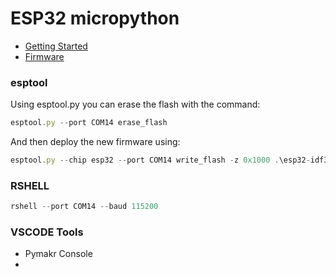 # ESP32 micropython

* [Getting Started](http://docs.micropython.org/en/latest/esp32/tutorial/intro.html)
* [Firmware](https://micropython.org/download/esp32/)

### esptool
Using esptool.py you can erase the flash with the command:
```js
esptool.py --port COM14 erase_flash
```
And then deploy the new firmware using:
```js
esptool.py --chip esp32 --port COM14 write_flash -z 0x1000 .\esp32-idf3-20200725-unstable-v1.12-658-gfd2ff867a.bin
```
### RSHELL

```js
rshell --port COM14 --baud 115200
```
### VSCODE Tools

* Pymakr Console
*